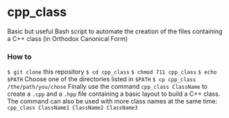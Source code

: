# cpp_class
Basic but useful Bash script to automate the creation of the files containing a C++ class (in Orthodox Canonical Form)  

### How to 
`$ git clone` this repository 
`$ cd cpp_class` 
`$ chmod 711 cpp_class`
`$ echo $PATH` 
Choose one of the directories listed in `$PATH`
`$ cp cpp_class /the/path/you/chose` 
Finally use the command `cpp_class ClassName` to create a `.cpp` and a `.hpp` file containing a basic layout to build a C++ class. 
The command can also be used with more class names at the same time:
`cpp_class ClassName1 ClassName2 ClassName3` 
